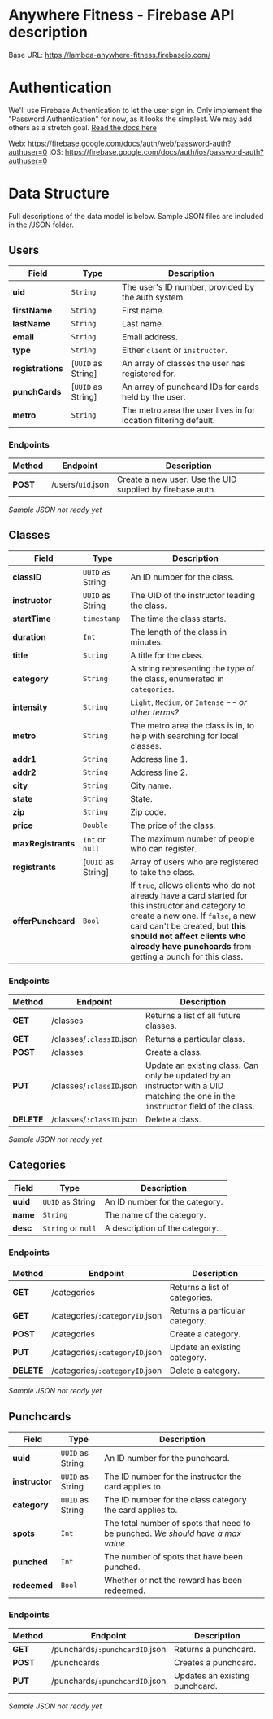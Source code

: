 # Anywhere Fitness - Firebase API description

Base URL: https://lambda-anywhere-fitness.firebaseio.com/

# Authentication
We'll use Firebase Authentication to let the user sign in. Only implement the "Password Authentication" for now, as it looks the simplest. We may add others as a stretch goal. [Read the docs here](https://firebase.google.com/docs/auth/?authuser=0)

Web: https://firebase.google.com/docs/auth/web/password-auth?authuser=0
iOS: https://firebase.google.com/docs/auth/ios/password-auth?authuser=0

# Data Structure

Full descriptions of the data model is below. Sample JSON files are included in the /JSON folder.

## Users

| Field | Type | Description |
| ----- | ---- | ----------- |
| **uid** | `String` | The user's ID number, provided by the auth system. |
| **firstName** | `String` | First name. |
| **lastName** | `String` | Last name. |
| **email** | `String` | Email address. |
| **type** | `String` | Either `client` or `instructor`. |
| **registrations** | [`UUID` as String] | An array of classes the user has registered for. |
| **punchCards** | [`UUID` as String] | An array of punchcard IDs for cards held by the user. |
| **metro** | `String` | The metro area the user lives in for location filtering default. |

### Endpoints
| Method | Endpoint | Description |
| ------ | -------- | ----------- |
| **POST** | /users/`uid`.json | Create a new user. Use the UID supplied by firebase auth. |

*Sample JSON not ready yet*

## Classes

| Field | Type | Description |
| ----- | ---- | ----------- |
| **classID** | `UUID` as String | An ID number for the class. |
| **instructor** | `UUID` as String | The UID of the instructor leading the class. |
| **startTime** | `timestamp` | The time the class starts. |
| **duration** | `Int` | The length of the class in minutes. |
| **title** | `String` | A title for the class. |
| **category** | `String` | A string representing the type of the class, enumerated in `categories`. |
| **intensity** | `String` | `Light`, `Medium`, or `Intense` -- *or other terms?* |
| **metro** | `String` | The metro area the class is in, to help with searching for local classes. |
| **addr1** | `String` | Address line 1. |
| **addr2** | `String` | Address line 2. |
| **city** | `String` | City name. |
| **state** | `String` | State. |
| **zip** | `String` | Zip code. |
| **price** | `Double` | The price of the class. |
| **maxRegistrants** | `Int` or `null` | The maximum number of people who can register. |
| **registrants** | [`UUID` as String] | Array of users who are registered to take the class. |
| **offerPunchcard** | `Bool` | If `true`, allows clients who do not already have a card started for this instructor and category to create a new one. If `false`, a new card can't be created, but **this should not affect clients who already have punchcards** from getting a punch for this class. |

### Endpoints
| Method | Endpoint | Description |
| ------ | -------- | ----------- |
| **GET** | /classes | Returns a list of all future classes. |
| **GET** | /classes/`:classID`.json | Returns a particular class. |
| **POST** | /classes | Create a class. |
| **PUT** | /classes/`:classID`.json | Update an existing class. Can only be updated by an instructor with a UID matching the one in the `instructor` field of the class. |
| **DELETE** | /classes/`:classID`.json | Delete a class. |

*Sample JSON not ready yet*

## Categories

| Field | Type | Description |
| ----- | ---- | ----------- |
| **uuid** | `UUID` as String | An ID number for the category. |
| **name** | `String` | The name of the category. |
| **desc** | `String` or `null` | A description of the category. |

### Endpoints
| Method | Endpoint | Description |
| ------ | -------- | ----------- |
| **GET** | /categories | Returns a list of categories. |
| **GET** | /categories/`:categoryID`.json | Returns a particular category. |
| **POST** | /categories | Create a category. |
| **PUT** | /categories/`:categoryID`.json | Update an existing category. |
| **DELETE** | /categories/`:categoryID`.json | Delete a category. |

*Sample JSON not ready yet*

## Punchcards

| Field | Type | Description |
| ----- | ---- | ----------- |
| **uuid** | `UUID` as String | An ID number for the punchcard. |
| **instructor** | `UUID` as String | The ID number for the instructor the card applies to. |
| **category** | `UUID` as String | The ID number for the class category the card applies to. |
| **spots** | `Int` | The total number of spots that need to be punched. *We should have a max value* |
| **punched** | `Int` | The number of spots that have been punched. |
| **redeemed** | `Bool` | Whether or not the reward has been redeemed. |

### Endpoints
| Method | Endpoint | Description |
| ------ | -------- | ----------- |
| **GET** | /punchards/`:punchcardID`.json | Returns a punchcard. |
| **POST** | /punchcards | Creates a punchcard. |
| **PUT** | /punchards/`:punchcardID`.json | Updates an existing punchcard. |

*Sample JSON not ready yet*